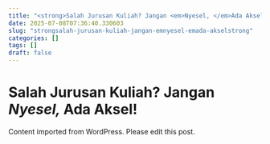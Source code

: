 ```yaml
---
title: "<strong>Salah Jurusan Kuliah? Jangan <em>Nyesel, </em>Ada Aksel!</strong>"
date: 2025-07-08T07:36:40.330603
slug: "strongsalah-jurusan-kuliah-jangan-emnyesel-emada-akselstrong"
categories: []
tags: []
draft: false
---
```


# <strong>Salah Jurusan Kuliah? Jangan <em>Nyesel, </em>Ada Aksel!</strong>

Content imported from WordPress. Please edit this post.
